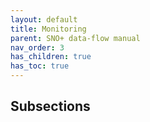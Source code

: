 ```yaml
---
layout: default
title: Monitoring
parent: SNO+ data-flow manual
nav_order: 3
has_children: true
has_toc: true
---
```


## Subsections

